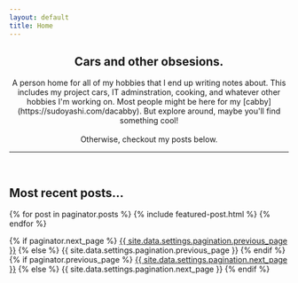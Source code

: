 ```yaml
---
layout: default
title: Home
---
```

<center><h2>Cars and other obsesions.</h2>
<p>
A person home for all of my hobbies that I end up writing notes about. This includes my project cars, IT adminstration, cooking, and whatever other hobbies I'm working on. Most people might be here for my [cabby](https://sudoyashi.com/dacabby). But explore around, maybe you'll find something cool!
<br><br>
Otherwise, checkout my posts below.
</p>


</center>

<hr>
<br>
<h2> Most recent posts...</h2>

{% for post in paginator.posts %}
  {% include featured-post.html %}
{% endfor %}

<!-- Pagination links -->
<div class="pagination">
  {% if paginator.next_page %}
    <a class="pagination-button pagination-active next" href="{{ site.github.url }}{{ paginator.next_page_path }}">{{ site.data.settings.pagination.previous_page }}</a>
  {% else %}
    <span class="pagination-button">{{ site.data.settings.pagination.previous_page }}</span>
  {% endif %}
  {% if paginator.previous_page %}
    <a class="pagination-button pagination-active" href="{{ site.baseurl }}{{ paginator.previous_page_path }}">{{ site.data.settings.pagination.next_page }}</a>
  {% else %}
    <span class="pagination-button">{{ site.data.settings.pagination.next_page }}</span>
  {% endif %}
</div>